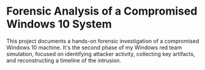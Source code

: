 # Forensic Analysis of a Compromised Windows 10 System

This project documents a hands-on forensic investigation of a compromised Windows 10 machine. 
It's the second phase of my Windows red team simulation, focused on identifying attacker activity, 
collecting key artifacts, and reconstructing a timeline of the intrusion.
